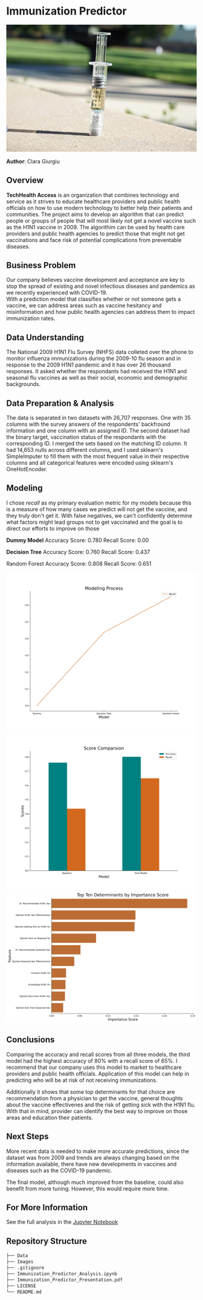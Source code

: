 # Immunization Predictor

![img](Images/vaccine.jpg)

**Author**: Clara Giurgiu


## Overview

**TechHealth Access** is an organization that combines technology and service as it strives to educate healthcare providers and public health officials on how to use modern technology to better help their patients and communities.
The project aims to develop an algorithm that can predict people or groups of people that will most likely not get a novel vaccine such as the H1N1 vaccine in 2009.
The algorithim can be used by health care providers and public health agencies to predict those that might not get vaccinations and face risk of potential complications from preventable diseases. 

## Business Problem

Our company believes vaccine development and acceptance are key to stop the spread of existing and novel infectious diseases and pandemics as we recently experienced with COVID-19.\
With a prediction model that classifies whether or not someone gets a vaccine, we can address areas such as vaccine hesitancy and misinformation and how public health agencies can address them to impact immunization rates. 

## Data Understanding

The National 2009 H1N1 Flu Survey (NHFS) data colleted over the phone to monitor influenza immunizations during the 2009-10 flu season and in response to the 2009 H1N1 pandemic and it has over 26 thousand responses. It asked whether the respondants had received the H1N1 and seasonal flu vaccines as well as their social, economic and demographic backgrounds.

## Data Preparation & Analysis

The data is separated in two datasets with 26,707 responses. One with 35 columns with the survey answers of the respondents' backfround information and one column with an assigned ID. The second dataset had the binary target, vaccination status of the respondants with the corresponding ID. I merged the sets based on the matching ID column.
It had 14,653 nulls across different columns, and I used sklearn's SimpleImputer to fill them with the most frequent value in their respective columns and all categorical features were encoded using sklearn's OneHotEncoder. 


## Modeling

I chose *recall* as my primary evaluation metric for my models because this is a measure of how many cases we predict will not get the vaccine, and they truly don't get it. 
With false negatives, we can't confidently determine what factors might lead groups not to get vaccinated and the goal is to direct our efforts to improve on those

**Dummy Model**
Accuracy Score: 0.780
Recall Score: 0.00


**Decision Tree**
Accuracy Score: 0.760
Recall Score: 0.437


Random Forest
Accuracy Score: 0.808
Recall Score: 0.651

![img](Images/model_rec__line_comparison.png)
![img](Images/model_acc_rec_comparison.png)
![img](Images/Important_features.png)
## Conclusions

Comparing the accuracy and recall scores from all three models, the third model had the highest accuracy of 80% with a recall score of 65%. I recommend that our company uses this model to market to healthcare providers and public health officials. Application of this model can help in predicting who will be at risk of not receiving immunizations.

Additionally it shows that some top determinants for that choice are recommendation from a physician to get the vaccine, general thoughts about the vaccine effectivenes and the risk of getting sick with the H1N1 flu. With that in mind, provider can identify the best way to improve on those areas and education their patients.  


## Next Steps

More recent data is needed to make more accurate predictions, since the dataset was from 2009 and trends are always changing based on the information available, there have new developments in vaccines and diseases such as the COVID-19 pandemic.

The final model, although much improved from the baseline, could also benefit from more tuning. However, this would require more time.

## For More Information

See the full analysis in the [Jupyter Notebook](https://github.com/claragiurgiu/Immunization_Predictor/blob/main/Immunization_Predictor_Analysis.ipynb)

## Repository Structure

```
├── Data
├── Images
├── .gitignore
├── Immunization_Predictor_Analysis.ipynb
├── Immunization_Predictor_Presentation.pdf
├── LICENSE
└── README.md